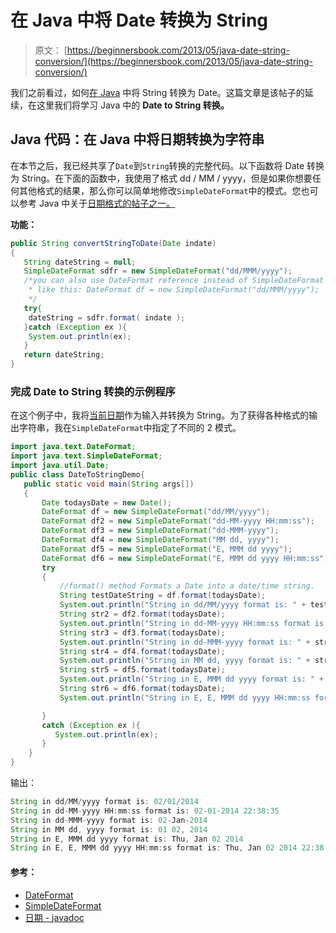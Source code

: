 # 在 Java 中将 Date 转换为 String

> 原文： [https://beginnersbook.com/2013/05/java-date-string-conversion/](https://beginnersbook.com/2013/05/java-date-string-conversion/)

我们之前看过，如何[在 Java](https://beginnersbook.com/2013/04/java-string-to-date-conversion/) 中将 String 转换为 Date。这篇文章是该帖子的延续，在这里我们将学习 Java 中的 **Date to String 转换。**

## Java 代码：在 Java 中将日期转换为字符串

在本节之后，我已经共享了`Date`到`String`转换的完整代码。以下函数将 Date 转换为 String。在下面的函数中，我使用了格式 dd / MM / yyyy，但是如果你想要任何其他格式的结果，那么你可以简单地修改`SimpleDateFormat`中的模式。您也可以参考 Java 中关于[日期格式的帖子之一。](https://beginnersbook.com/2013/04/java-date-format/)

**功能：**

```java
public String convertStringToDate(Date indate)
{
   String dateString = null;
   SimpleDateFormat sdfr = new SimpleDateFormat("dd/MMM/yyyy");
   /*you can also use DateFormat reference instead of SimpleDateFormat 
    * like this: DateFormat df = new SimpleDateFormat("dd/MMM/yyyy");
    */
   try{
	dateString = sdfr.format( indate );
   }catch (Exception ex ){
	System.out.println(ex);
   }
   return dateString;
}
```

### 完成 Date to String 转换的示例程序

在这个例子中，我将[当前日期](https://beginnersbook.com/2013/05/current-date-time-in-java/)作为输入并转换为 String。为了获得各种格式的输出字符串，我在`SimpleDateFormat`中指定了不同的 2 模式。

```java
import java.text.DateFormat;
import java.text.SimpleDateFormat;
import java.util.Date;
public class DateToStringDemo{
   public static void main(String args[])
   {
       Date todaysDate = new Date();
       DateFormat df = new SimpleDateFormat("dd/MM/yyyy");
       DateFormat df2 = new SimpleDateFormat("dd-MM-yyyy HH:mm:ss");
       DateFormat df3 = new SimpleDateFormat("dd-MMM-yyyy");
       DateFormat df4 = new SimpleDateFormat("MM dd, yyyy");
       DateFormat df5 = new SimpleDateFormat("E, MMM dd yyyy");
       DateFormat df6 = new SimpleDateFormat("E, MMM dd yyyy HH:mm:ss");
       try
       {
           //format() method Formats a Date into a date/time string. 
           String testDateString = df.format(todaysDate);
           System.out.println("String in dd/MM/yyyy format is: " + testDateString);
           String str2 = df2.format(todaysDate);
           System.out.println("String in dd-MM-yyyy HH:mm:ss format is: " + str2);
           String str3 = df3.format(todaysDate);
           System.out.println("String in dd-MMM-yyyy format is: " + str3);
           String str4 = df4.format(todaysDate);
           System.out.println("String in MM dd, yyyy format is: " + str4);
           String str5 = df5.format(todaysDate);
           System.out.println("String in E, MMM dd yyyy format is: " + str5);
           String str6 = df6.format(todaysDate);
           System.out.println("String in E, E, MMM dd yyyy HH:mm:ss format is: " + str6);

       }
       catch (Exception ex ){
          System.out.println(ex);
       }
    }
}
```

输出：

```java
String in dd/MM/yyyy format is: 02/01/2014
String in dd-MM-yyyy HH:mm:ss format is: 02-01-2014 22:38:35
String in dd-MMM-yyyy format is: 02-Jan-2014
String in MM dd, yyyy format is: 01 02, 2014
String in E, MMM dd yyyy format is: Thu, Jan 02 2014
String in E, E, MMM dd yyyy HH:mm:ss format is: Thu, Jan 02 2014 22:38:35
```

#### 参考：

*   [DateFormat](https://docs.oracle.com/javase/7/docs/api/java/text/DateFormat.html)
*   [SimpleDateFormat](https://docs.oracle.com/javase/7/docs/api/java/text/SimpleDateFormat.html)
*   [日期 - javadoc](https://docs.oracle.com/javase/7/docs/api/java/util/Date.html)
